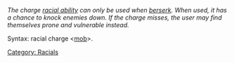 *The charge [racial ability](:Category:_Racials "wikilink") can only be
used when [berserk](Berserk "wikilink"). When used, it has a chance to
knock enemies down. If the charge misses, the user may find themselves
prone and vulnerable instead.*

Syntax: racial charge \<[mob](:Category:_Mobs "wikilink")\>.

[Category: Racials](Category:_Racials "wikilink")
